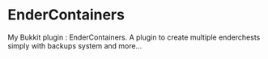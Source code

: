 # EnderContainers
My Bukkit plugin : EnderContainers.
A plugin to create multiple enderchests simply with backups system and more...
